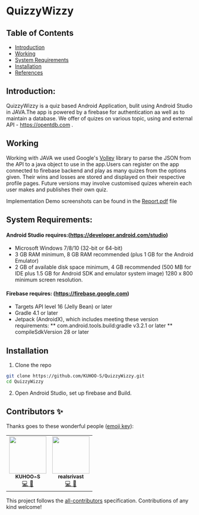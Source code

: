 # QuizzyWizzy

## Table of Contents
* [Introduction](#introduction)
* [Working](#working)
* [System Requirements](#system-requirements)
* [Installation](#installation)
* [References](#references)

## Introduction:
QuizzyWizzy is a quiz based Android Application, bulit using Android Studio in JAVA.The app is powered by a firebase for authentication aa well as to maintain a database. We offer of quizes on various topic, using and external API - https://opentdb.com .

## Working
Working with JAVA we used Google's [Volley](https://github.com/google/volley) library to parse the JSON from the API to a java object to use in the app.Users can register on the app connected to firebase backend and play as many quizes from the options given. Their wins and losses are stored and displayed on their respective profile pages.
Future versions may involve customised quizes wherein each user makes and publishes their own quiz.

Implementation Demo screenshots can be found in the [Report.pdf](https://github.com/KUHOO-S/QuizzyWizzy/blob/master/Report.pdf) file


## System Requirements:
#### Android Studio requires:(https://developer.android.com/studio)
* Microsoft Windows 7/8/10 (32-bit or 64-bit)
* 3 GB RAM minimum, 8 GB RAM recommended (plus 1 GB for the Android Emulator)
* 2 GB of available disk space minimum, 4 GB recommended (500 MB for IDE plus 1.5 GB for Android SDK and emulator system image)
1280 x 800 minimum screen resolution.

#### Firebase requires: (https://firebase.google.com)
* Targets API level 16 (Jelly Bean) or later
* Gradle 4.1 or later
* Jetpack (AndroidX), which includes meeting these version requirements:
** com.android.tools.build:gradle v3.2.1 or later
** compileSdkVersion 28 or later

## Installation

1. Clone the repo
```sh
git clone https://github.com/KUHOO-S/QuizzyWizzy.git
cd QuizzyWizzy
```
2. Open Android Studio, set up firebase and Build.

## Contributors ✨

Thanks goes to these wonderful people ([emoji key](https://allcontributors.org/docs/en/emoji-key)):

<!-- ALL-CONTRIBUTORS-LIST:START - Do not remove or modify this section -->
<!-- prettier-ignore-start -->
<!-- markdownlint-disable -->
<table>
  <tr>
    <td align="center"><a href="https://github.com/KUHOO-S"><img src="https://avatars2.githubusercontent.com/u/45617530?s=460&u=e8f348e1baa81db8b5d7358c959f89b4f8c2f6c8&v=4" width="100px;" alt=""/><br /><sub><b>KUHOO-S</b></sub></a><br /><a href="https://github.com/KUHOO-S/QuizzyWizzy/commits?author=KUHOO-S" title="Code,Doccumentation">💻 📖</a></td>
    <td align="center"><a href="https://github.com/realsrivast"><img src="https://avatars3.githubusercontent.com/u/45877948?s=400&v=4" width="100px;" alt=""/><br /><sub><b>realsrivast</b></sub></a><br /><a href="https://github.com/KUHOO-S/QuizzyWizzy/commits?author=realsrivast" title="Code,Design">💻 🎨</a></td>
  </tr>
</table>

<!-- markdownlint-enable -->
<!-- prettier-ignore-end -->
<!-- ALL-CONTRIBUTORS-LIST:END -->

This project follows the [all-contributors](https://github.com/all-contributors/all-contributors) specification. Contributions of any kind welcome!


